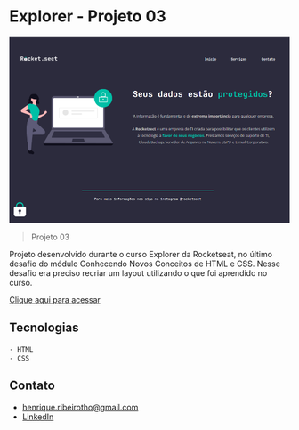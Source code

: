 # Explorer - Projeto 03

![preview](./.github/preview.png)

> Projeto 03

Projeto desenvolvido durante o curso Explorer da Rocketseat, no último desafio do módulo Conhecendo Novos Conceitos de HTML e CSS. Nesse desafio era preciso recriar um layout utilizando o que foi aprendido no curso.



[Clique aqui para acessar](https://henriquetho.github.io/projeto03-explorer/)

## Tecnologias

    - HTML
    - CSS

## Contato

- henrique.ribeirotho@gmail.com
- [LinkedIn](https://www.linkedin.com/in/henrique-thomazin-068922162/)
